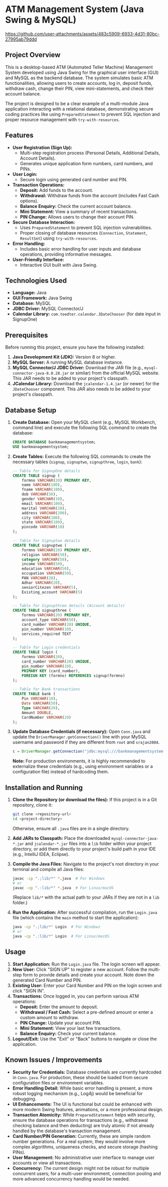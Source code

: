 # ATM Management System (Java Swing & MySQL)



https://github.com/user-attachments/assets/483c5909-6933-4d31-80bc-27995ab79ddd



## Project Overview

This is a desktop-based ATM (Automated Teller Machine) Management System developed using Java Swing for the graphical user interface (GUI) and MySQL as the backend database. The system simulates basic ATM functionalities, allowing users to create accounts, log in, deposit funds, withdraw cash, change their PIN, view mini-statements, and check their account balance.

The project is designed to be a clear example of a multi-module Java application interacting with a relational database, demonstrating secure coding practices like using `PreparedStatement` to prevent SQL injection and proper resource management with `try-with-resources`.

## Features

* **User Registration (Sign Up):**
    * Multi-step registration process (Personal Details, Additional Details, Account Details).
    * Generates unique application form numbers, card numbers, and PINs.
* **User Login:**
    * Secure login using generated card number and PIN.
* **Transaction Operations:**
    * **Deposit:** Add funds to the account.
    * **Withdrawal:** Withdraw funds from the account (includes Fast Cash options).
    * **Balance Enquiry:** Check the current account balance.
    * **Mini Statement:** View a summary of recent transactions.
    * **PIN Change:** Allows users to change their account PIN.
* **Secure Database Interaction:**
    * Uses `PreparedStatement` to prevent SQL injection vulnerabilities.
    * Proper closing of database resources (`Connection`, `Statement`, `ResultSet`) using `try-with-resources`.
* **Error Handling:**
    * Includes basic error handling for user inputs and database operations, providing informative messages.
* **User-Friendly Interface:**
    * Interactive GUI built with Java Swing.

## Technologies Used

* **Language:** Java
* **GUI Framework:** Java Swing
* **Database:** MySQL
* **JDBC Driver:** MySQL Connector/J
* **Calendar Library:** `com.toedter.calendar.JDateChooser` (for date input in SignupOne)

## Prerequisites

Before running this project, ensure you have the following installed:

1.  **Java Development Kit (JDK):** Version 8 or higher.
2.  **MySQL Server:** A running MySQL database instance.
3.  **MySQL Connector/J JDBC Driver:** Download the JAR file (e.g., `mysql-connector-java-8.0.28.jar` or similar) from the official MySQL website. This JAR needs to be added to your project's classpath.
4.  **JCalendar Library:** Download the `jcalendar-1.4.jar` (or newer) for the `JDateChooser` component. This JAR also needs to be added to your project's classpath.

## Database Setup

1.  **Create Database:**
    Open your MySQL client (e.g., MySQL Workbench, command line) and execute the following SQL command to create the database:
    ```sql
    CREATE DATABASE bankmanagementsystem;
    USE bankmanagementsystem;
    ```

2.  **Create Tables:**
    Execute the following SQL commands to create the necessary tables (`signup`, `signuptwo`, `signupthree`, `login`, `bank`):

    ```sql
    -- Table for SignupOne details
    CREATE TABLE signup (
        formno VARCHAR(20) PRIMARY KEY,
        name VARCHAR(100),
        fname VARCHAR(100),
        dob VARCHAR(50),
        gender VARCHAR(10),
        email VARCHAR(100),
        marital VARCHAR(20),
        address VARCHAR(200),
        city VARCHAR(100),
        state VARCHAR(100),
        pincode VARCHAR(10)
    );

    -- Table for Signuptwo details
    CREATE TABLE signuptwo (
        formno VARCHAR(20) PRIMARY KEY,
        religion VARCHAR(50),
        category VARCHAR(50),
        income VARCHAR(50),
        education VARCHAR(50),
        occupation VARCHAR(50),
        PAN VARCHAR(20),
        Adhar VARCHAR(20),
        seniorCitezen VARCHAR(5),
        Existing_account VARCHAR(5)
    );

    -- Table for Signupthree details (Account details)
    CREATE TABLE signupthree (
        formno VARCHAR(20) PRIMARY KEY,
        account_type VARCHAR(50),
        card_number VARCHAR(20) UNIQUE,
        pin_number VARCHAR(10),
        services_required TEXT
    );

    -- Table for Login credentials
    CREATE TABLE login (
        formno VARCHAR(20),
        card_number VARCHAR(20) UNIQUE,
        pin_number VARCHAR(10),
        PRIMARY KEY (card_number),
        FOREIGN KEY (formno) REFERENCES signup(formno)
    );

    -- Table for Bank transactions
    CREATE TABLE bank (
        Pin VARCHAR(10),
        Date VARCHAR(50),
        Type VARCHAR(20),
        Amount DOUBLE,
        CardNumber VARCHAR(20)
    );
    ```

3.  **Update Database Credentials (if necessary):**
    Open `Conn.java` and update the `DriverManager.getConnection()` line with your MySQL username and password if they are different from `root` and `srajan2004`.
    ```java
    c = DriverManager.getConnection("jdbc:mysql:///bankmanagementsystem", "your_mysql_username", "your_mysql_password");
    ```
    **Note:** For production environments, it is highly recommended to externalize these credentials (e.g., using environment variables or a configuration file) instead of hardcoding them.

## Installation and Running

1.  **Clone the Repository (or download the files):**
    If this project is in a Git repository, clone it:
    ```bash
    git clone <repository-url>
    cd <project-directory>
    ```
    Otherwise, ensure all `.java` files are in a single directory.

2.  **Add JARs to Classpath:**
    Place the downloaded `mysql-connector-java-*.jar` and `jcalendar-*.jar` files into a `lib` folder within your project directory, or add them directly to your project's build path in your IDE (e.g., IntelliJ IDEA, Eclipse).

3.  **Compile the Java Files:**
    Navigate to the project's root directory in your terminal and compile all Java files:
    ```bash
    javac -cp ".;lib/*" *.java  # For Windows
    # or
    javac -cp ".:lib/*" *.java  # For Linux/macOS
    ```
    (Replace `lib/*` with the actual path to your JARs if they are not in a `lib` folder.)

4.  **Run the Application:**
    After successful compilation, run the `Login.java` file (which contains the `main` method to start the application):
    ```bash
    java -cp ".;lib/*" Login  # For Windows
    # or
    java -cp ".:lib/*" Login  # For Linux/macOS
    ```

## Usage

1.  **Start Application:** Run the `Login.java` file. The login screen will appear.
2.  **New User:** Click "SIGN UP" to register a new account. Follow the multi-step form to provide details and create your account. Note down the generated Card Number and PIN.
3.  **Existing User:** Enter your Card Number and PIN on the login screen and click "SIGN IN".
4.  **Transactions:** Once logged in, you can perform various ATM operations:
    * **Deposit:** Enter the amount to deposit.
    * **Withdrawal / Fast Cash:** Select a pre-defined amount or enter a custom amount to withdraw.
    * **PIN Change:** Update your account PIN.
    * **Mini Statement:** View your last few transactions.
    * **Balance Enquiry:** Check your current balance.
5.  **Logout/Exit:** Use the "Exit" or "Back" buttons to navigate or close the application.

## Known Issues / Improvements

* **Security for Credentials:** Database credentials are currently hardcoded in `Conn.java`. For production, these should be loaded from secure configuration files or environment variables.
* **Error Handling Detail:** While basic error handling is present, a more robust logging mechanism (e.g., Log4j) would be beneficial for debugging.
* **UI Enhancements:** The UI is functional but could be enhanced with more modern Swing features, animations, or a more professional design.
* **Transaction Atomicity:** While `PreparedStatement` helps with security, ensure the database operations for transactions (e.g., withdrawal checking balance and then deducting) are truly atomic if not already handled by the database's transaction management.
* **Card Number/PIN Generation:** Currently, these are simple random number generations. For a real system, they would involve more complex algorithms, uniqueness checks, and secure storage (hashing PINs).
* **User Management:** No administrative user interface to manage user accounts or view all transactions.
* **Concurrency:** The current design might not be robust for multiple concurrent users; for a multi-user environment, connection pooling and more advanced concurrency handling would be needed.

